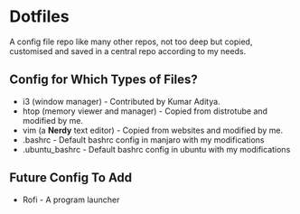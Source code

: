 # Dotfiles

A config file repo like many other repos, not too deep but copied, customised and saved in a central repo according to my needs.

## Config for Which Types of Files?

- i3 (window manager) - Contributed by Kumar Aditya.
- htop (memory viewer and manager) - Copied from distrotube and modified by me.
- vim (a **Nerdy** text editor) - Copied from websites and modified by me.
- .bashrc - Default bashrc config in manjaro with my modifications
- .ubuntu_bashrc - Default bashrc config in ubuntu with my modifications

## Future Config To Add

- Rofi - A program launcher
